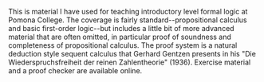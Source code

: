 This is material I have used for teaching introductory level formal logic at Pomona College. The coverage is fairly standard--propositional calculus and basic first-order logic--but includes a little bit of more advanced material that are often omitted, in particular proof of soundness and completeness of propositional calculus. The proof system is a natural deduction style sequent calculus that Gerhard Gentzen presents in his "Die Wiederspruchsfreiheit der reinen Zahlentheorie" (1936). Exercise material and a proof checker are available online.



